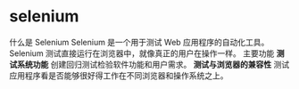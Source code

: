 # selenium
什么是 Selenium
Selenium 是一个用于测试 Web 应用程序的自动化工具。
Selenium 测试直接运行在浏览器中，就像真正的用户在操作一样。
主要功能
<b>测试系统功能</b>
创建回归测试检验软件功能和用户需求。
<b>测试与浏览器的兼容性</b>
测试应用程序看是否能够很好得工作在不同浏览器和操作系统之上。
